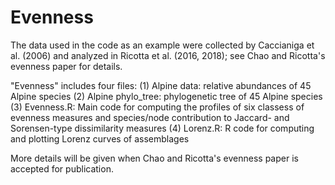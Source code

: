 # Evenness
The data used in the code as an example were collected by Caccianiga et al. (2006) and analyzed in Ricotta et al. (2016, 2018); see Chao and Ricotta's evenness paper for details.

"Evenness" includes four files:
(1) Alpine data: relative abundances of 45 Alpine species
(2) Alpine phylo_tree: phylogenetic tree of 45 Alpine species 
(3) Evenness.R: Main code for computing the profiles of six classess of evenness measures and species/node contribution to Jaccard- and         Sorensen-type dissimilarity measures
(4) Lorenz.R: R code for computing and plotting Lorenz curves of assemblages

More details will be given when Chao and Ricotta's evenness paper is accepted for publication.
